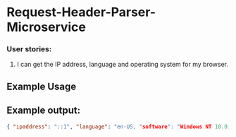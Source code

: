 # Request-Header-Parser-Microservice

### User stories:
1. I can get the IP address, language and operating system for my browser.

## Example Usage


## Example output:

```json
{ "ipaddress": "::1", "language": "en-US, "software": "Windows NT 10.0; WOW64" }
```
